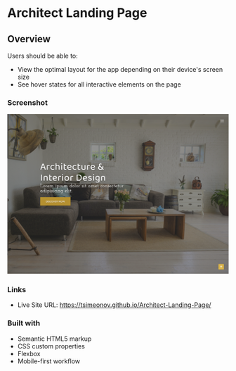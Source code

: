 # Architect Landing Page

## Overview

Users should be able to:

- View the optimal layout for the app depending on their device's screen size
- See hover states for all interactive elements on the page

### Screenshot

![](./desktop-preview.png)

### Links

- Live Site URL: https://tsimeonov.github.io/Architect-Landing-Page/

### Built with

- Semantic HTML5 markup
- CSS custom properties
- Flexbox
- Mobile-first workflow
